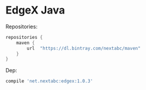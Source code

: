 # EdgeX Java

Repositories:

```gradle
repositories {
    maven {
        url  "https://dl.bintray.com/nextabc/maven" 
    }
}
```

Dep:

```gradle
compile 'net.nextabc:edgex:1.0.3'
```